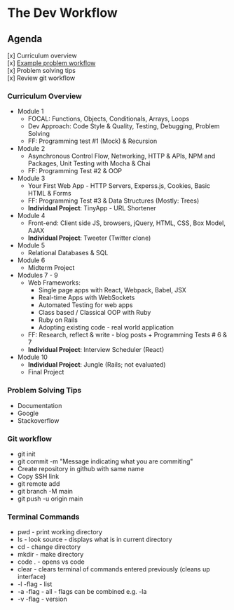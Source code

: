 # The Dev Workflow

## Agenda
[x] Curriculum overview  
[x] [Example problem workflow](index.js)  
[x] Problem solving tips  
[x] Review git workflow  

### Curriculum Overview
- Module 1
  - FOCAL: Functions, Objects, Conditionals, Arrays, Loops
  - Dev Approach: Code Style & Quality, Testing, Debugging, Problem Solving
  - FF: Programming test #1 (Mock) & Recursion
- Module 2
  - Asynchronous Control Flow, Networking, HTTP & APIs, NPM and Packages, Unit Testing with Mocha & Chai
  - FF: Programming Test #2 & OOP
- Module 3
  - Your First Web App - HTTP Servers, Experss.js, Cookies, Basic HTML & Forms
  - FF: Programming Test #3 & Data Structures (Mostly: Trees)
  - **Individual Project**: TinyApp - URL Shortener
- Module 4
  - Front-end: Client side JS, browsers, jQuery, HTML, CSS, Box Model, AJAX
  - **Individual Project**: Tweeter (Twitter clone)
- Module 5
  - Relational Databases & SQL
- Module 6
  - Midterm Project
- Modules 7 - 9
  - Web Frameworks:
    - Single page apps with React, Webpack, Babel, JSX
    - Real-time Apps with WebSockets
    - Automated Testing for web apps
    - Class based / Classical OOP with Ruby
    - Ruby on Rails
    - Adopting existing code - real world application
  - FF: Research, reflect & write - blog posts + Programming Tests # 6 & 7
  - **Individual Project**: Interview Scheduler (React)
- Module 10
  - **Individual Project**: Jungle (Rails; not evaluated)
  - Final Project

### Problem Solving Tips
- Documentation
- Google
- Stackoverflow

### Git workflow
- git init
- git commit -m "Message indicating what you are commiting"
- Create repository in github with same name
- Copy SSH link 
- git remote add
- git branch -M main
- git push -u origin main

### Terminal Commands 
- pwd - print working directory 
- ls - look source - displays what is in current directory
- cd - change directory
- mkdir - make directory
- code . - opens vs code
- clear - clears terminal of commands entered previously (cleans up interface)
- -l -flag - list
- -a -flag - all - flags can be combined e.g. -la
- -v -flag - version